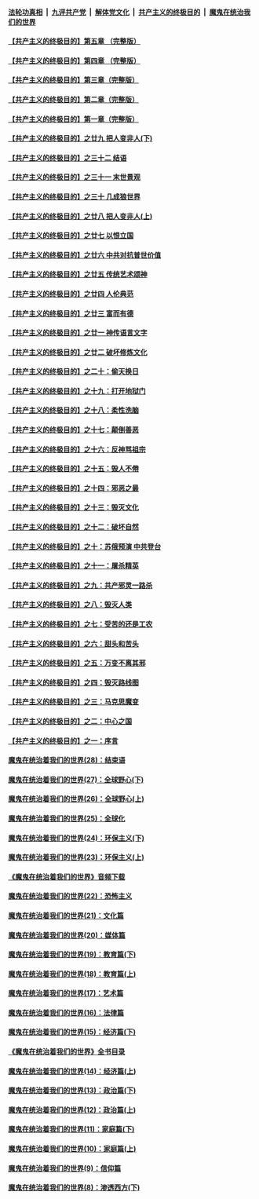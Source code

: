 ####  [法轮功真相](../../../../basic/blob/master/README.md?t=08151932) &nbsp;|&nbsp; [九评共产党](../../../../9ping.md/blob/master/README.md?t=08151932) &nbsp;|&nbsp; [解体党文化](../../../../jtdwh.md/blob/master/README.md?t=08151932)  &nbsp;|&nbsp; [共产主义的终极目的](../../../../gczydzjmd.md/blob/master/README.md?t=08151932) &nbsp;|&nbsp; [魔鬼在统治我们的世界](../../../../mgztzwmdsj.md/blob/master/README.md?t=08151932) 

#### [【共产主义的终极目的】第五章 （完整版）](../pages/nsc422/n11428912.md?t=08151932) 

#### [【共产主义的终极目的】第四章 （完整版）](../pages/nsc422/n11428907.md?t=08151932) 

#### [【共产主义的终极目的】第三章（完整版）](../pages/nsc422/n11428848.md?t=08151932) 

#### [【共产主义的终极目的】第二章（完整版）](../pages/nsc422/n11428831.md?t=08151932) 

#### [【共产主义的终极目的】第一章（完整版）](../pages/nsc422/n11417651.md?t=08151932) 

#### [【共产主义的终极目的】之廿九 把人变非人(下)](../pages/nsc422/n11344140.md?t=08151932) 

#### [【共产主义的终极目的】之三十二 结语](../pages/nsc422/n11360535.md?t=08151932) 

#### [【共产主义的终极目的】之三十一 末世景观](../pages/nsc422/n11351129.md?t=08151932) 

#### [【共产主义的终极目的】之三十 几成狼世界](../pages/nsc422/n11348280.md?t=08151932) 

#### [【共产主义的终极目的】之廿八 把人变非人(上)](../pages/nsc422/n11340492.md?t=08151932) 

#### [【共产主义的终极目的】之廿七 以恨立国](../pages/nsc422/n11336944.md?t=08151932) 

#### [【共产主义的终极目的】之廿六 中共对抗普世价值](../pages/nsc422/n11324785.md?t=08151932) 

#### [【共产主义的终极目的】之廿五 传统艺术颂神](../pages/nsc422/n11296396.md?t=08151932) 

#### [【共产主义的终极目的】之廿四 人伦典范](../pages/nsc422/n11296397.md?t=08151932) 

#### [【共产主义的终极目的】之廿三 富而有德](../pages/nsc422/n11283598.md?t=08151932) 

#### [【共产主义的终极目的】之廿一 神传语言文字](../pages/nsc422/n11263265.md?t=08151932) 

#### [【共产主义的终极目的】之廿二 破坏修炼文化](../pages/nsc422/n11245728.md?t=08151932) 

#### [【共产主义的终极目的】之二十：偷天换日](../pages/nsc422/n11238846.md?t=08151932) 

#### [【共产主义的终极目的】之十九：打开地狱门](../pages/nsc422/n11206376.md?t=08151932) 

#### [【共产主义的终极目的】之十八：柔性洗脑](../pages/nsc422/n11199994.md?t=08151932) 

#### [【共产主义的终极目的】之十七：颠倒善恶](../pages/nsc422/n11179782.md?t=08151932) 

#### [【共产主义的终极目的】之十六：反神骂祖宗](../pages/nsc422/n11166798.md?t=08151932) 

#### [【共产主义的终极目的】之十五：毁人不倦](../pages/nsc422/n11166792.md?t=08151932) 

#### [【共产主义的终极目的】之十四：邪恶之最](../pages/nsc422/n11150249.md?t=08151932) 

#### [【共产主义的终极目的】之十三：毁灭文化](../pages/nsc422/n11135227.md?t=08151932) 

#### [【共产主义的终极目的】之十二：破坏自然](../pages/nsc422/n11135214.md?t=08151932) 

#### [【共产主义的终极目的】之十：苏俄预演 中共登台](../pages/nsc422/n11118424.md?t=08151932) 

#### [【共产主义的终极目的】之十一：屠杀精英](../pages/nsc422/n11118442.md?t=08151932) 

#### [【共产主义的终极目的】之九：共产邪灵一路杀](../pages/nsc422/n11114139.md?t=08151932) 

#### [【共产主义的终极目的】之八：毁灭人类](../pages/nsc422/n11108503.md?t=08151932) 

#### [【共产主义的终极目的】之七：受苦的还是工农](../pages/nsc422/n11101809.md?t=08151932) 

#### [【共产主义的终极目的】之六：甜头和苦头](../pages/nsc422/n11096971.md?t=08151932) 

#### [【共产主义的终极目的】之五：万变不离其邪](../pages/nsc422/n11091285.md?t=08151932) 

#### [【共产主义的终极目的】之四：毁灭路线图](../pages/nsc422/n11086284.md?t=08151932) 

#### [【共产主义的终极目的】之三：马克思魔变](../pages/nsc422/n11061941.md?t=08151932) 

#### [【共产主义的终极目的】之二：中心之国](../pages/nsc422/n11047728.md?t=08151932) 

#### [【共产主义的终极目的】之一：序言](../pages/nsc422/n11086077.md?t=08151932) 

#### [魔鬼在统治着我们的世界(28)：结束语](../pages/nsc422/n10936246.md?t=08151932) 

#### [魔鬼在统治着我们的世界(27)：全球野心(下)](../pages/nsc422/n10928319.md?t=08151932) 

#### [魔鬼在统治着我们的世界(26)：全球野心(上)](../pages/nsc422/n10900318.md?t=08151932) 

#### [魔鬼在统治着我们的世界(25)：全球化](../pages/nsc422/n10788205.md?t=08151932) 

#### [魔鬼在统治着我们的世界(24)：环保主义(下)](../pages/nsc422/n10695307.md?t=08151932) 

#### [魔鬼在统治着我们的世界(23)：环保主义(上)](../pages/nsc422/n10688613.md?t=08151932) 

#### [《魔鬼在统治着我们的世界》音频下载](../pages/nsc422/n10635553.md?t=08151932) 

#### [魔鬼在统治着我们的世界(22)：恐怖主义](../pages/nsc422/n10614727.md?t=08151932) 

#### [魔鬼在统治着我们的世界(21)：文化篇](../pages/nsc422/n10597706.md?t=08151932) 

#### [魔鬼在统治着我们的世界(20)：媒体篇](../pages/nsc422/n10586579.md?t=08151932) 

#### [魔鬼在统治着我们的世界(19)：教育篇(下)](../pages/nsc422/n10564808.md?t=08151932) 

#### [魔鬼在统治着我们的世界(18)：教育篇(上)](../pages/nsc422/n10526970.md?t=08151932) 

#### [魔鬼在统治着我们的世界(17)：艺术篇](../pages/nsc422/n10499093.md?t=08151932) 

#### [魔鬼在统治着我们的世界(16)：法律篇](../pages/nsc422/n10485969.md?t=08151932) 

#### [魔鬼在统治着我们的世界(15)：经济篇(下)](../pages/nsc422/n10469975.md?t=08151932) 

#### [《魔鬼在统治着我们的世界》全书目录](../pages/nsc422/n10464261.md?t=08151932) 

#### [魔鬼在统治着我们的世界(14)：经济篇(上)](../pages/nsc422/n10457370.md?t=08151932) 

#### [魔鬼在统治着我们的世界(13)：政治篇(下)](../pages/nsc422/n10448270.md?t=08151932) 

#### [魔鬼在统治着我们的世界(12)：政治篇(上)](../pages/nsc422/n10444576.md?t=08151932) 

#### [魔鬼在统治着我们的世界(11)：家庭篇(下)](../pages/nsc422/n10440961.md?t=08151932) 

#### [魔鬼在统治着我们的世界(10)：家庭篇(上)](../pages/nsc422/n10435448.md?t=08151932) 

#### [魔鬼在统治着我们的世界(9)：信仰篇](../pages/nsc422/n10432159.md?t=08151932) 

#### [魔鬼在统治着我们的世界(8)：渗透西方(下)](../pages/nsc422/n10429603.md?t=08151932) 

